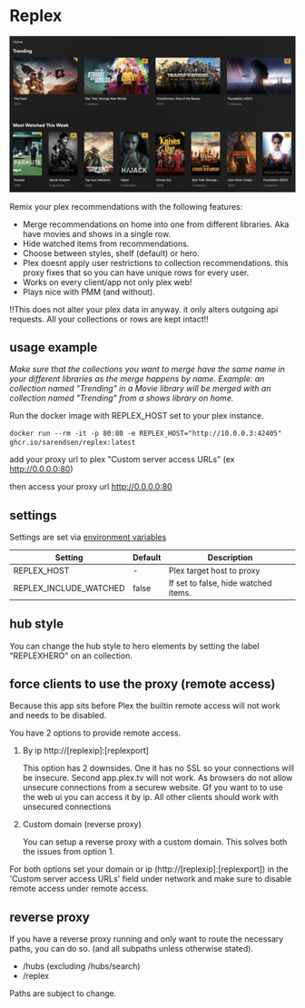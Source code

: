 # Replex

![plot](./examplewithhero.png)

Remix your plex recommendations with the following features:

- Merge recommendations on home into one from different libraries. Aka have movies and shows in a single row.
- Hide watched items from recommendations.
- Choose between styles, shelf (default) or hero.
- Plex doesnt apply user restrictions to collection recommendations. this proxy fixes that so you can have unique rows for every user.
- Works on every client/app not only plex web!
- Plays nice with PMM (and without).

!!This does not alter your plex data in anyway. it only alters outgoing api requests. All your collections or rows are kept intact!!

## usage example

_Make sure that the collections you want to merge have the same name in your different libraries as the merge happens by name. 
Example: an collection named "Trending" in a Movie library will be merged with an collection named "Trending" from a shows library on home._

Run the docker image with REPLEX_HOST set to your plex instance.

```
docker run --rm -it -p 80:80 -e REPLEX_HOST="http://10.0.0.3:42405" ghcr.io/sarendsen/replex:latest
```

add your proxy url to plex "Custom server access URLs" (ex http://0.0.0.0:80)

then access your proxy url http://0.0.0.0:80

## settings
Settings are set via [environment variables](https://kinsta.com/knowledgebase/what-is-an-environment-variable/) 

| Setting        	       | Default 	| Description                                                            	|
|--------------------------|------------|---------------------------------------------------------------------------|
| REPLEX_HOST              | -      	| Plex target host to proxy                                             	|
| REPLEX_INCLUDE_WATCHED   | false    	| If set to false, hide watched items.                        	|

## hub style

You can change the hub style to hero elements by setting the label "REPLEXHERO" on an collection. 

## force clients to use the proxy (remote access)

Because this app sits before Plex the builtin remote access will not work and needs to be disabled.

You have 2 options to provide remote access.

1. By ip http://[replexip]:[replexport]

   This option has 2 downsides. One it has no SSL so your connections will be insecure. Second app.plex.tv will not work. As browsers do not allow unsecure connections from a securew website. Gf you want to to use the web ui you can access it by ip. All other clients should work with unsecured connections

2. Custom domain (reverse proxy)

   You can setup a reverse proxy with a custom domain. This solves both the issues from option 1.

For both options set your domain or ip (http://[replexip]:[replexport]) in the 'Custom server access URLs' field under network and make sure to disable remote access under remote access.

## reverse proxy

If you have a reverse proxy running and only want to route the necessary paths, you can do so. (and all subpaths unless otherwise stated).

- /hubs (excluding /hubs/search)
- /replex

Paths are subject to change.